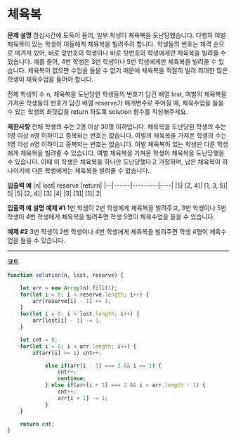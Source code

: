 # 체육복

**문제 설명**
점심시간에 도둑이 들어, 일부 학생이 체육복을 도난당했습니다. 다행히 여벌 체육복이 있는 학생이 이들에게 체육복을 빌려주려 합니다. 학생들의 번호는 체격 순으로 매겨져 있어, 바로 앞번호의 학생이나 바로 뒷번호의 학생에게만 체육복을 빌려줄 수 있습니다. 예를 들어, 4번 학생은 3번 학생이나 5번 학생에게만 체육복을 빌려줄 수 있습니다. 체육복이 없으면 수업을 들을 수 없기 때문에 체육복을 적절히 빌려 최대한 많은 학생이 체육수업을 들어야 합니다.

전체 학생의 수 n, 체육복을 도난당한 학생들의 번호가 담긴 배열 lost, 여벌의 체육복을 가져온 학생들의 번호가 담긴 배열 reserve가 매개변수로 주어질 때, 체육수업을 들을 수 있는 학생의 최댓값을 return 하도록 solution 함수를 작성해주세요.
<br />

**제한사항**
전체 학생의 수는 2명 이상 30명 이하입니다.
체육복을 도난당한 학생의 수는 1명 이상 n명 이하이고 중복되는 번호는 없습니다.
여벌의 체육복을 가져온 학생의 수는 1명 이상 n명 이하이고 중복되는 번호는 없습니다.
여벌 체육복이 있는 학생만 다른 학생에게 체육복을 빌려줄 수 있습니다.
여벌 체육복을 가져온 학생이 체육복을 도난당했을 수 있습니다. 이때 이 학생은 체육복을 하나만 도난당했다고 가정하며, 남은 체육복이 하나이기에 다른 학생에게는 체육복을 빌려줄 수 없습니다.
<br />

**입출력 예**
|n| lost| reserve |return|
|--|------|---------|----|
|5| [2, 4]| [1, 3, 5]| 5|
|5| [2, 4]| [3] |4|
|3| [3]| [1]| 2|
<br />

**입출력 예 설명**
**예제 #1**
1번 학생이 2번 학생에게 체육복을 빌려주고, 3번 학생이나 5번 학생이 4번 학생에게 체육복을 빌려주면 학생 5명이 체육수업을 들을 수 있습니다.

**예제 #2**
3번 학생이 2번 학생이나 4번 학생에게 체육복을 빌려주면 학생 4명이 체육수업을 들을 수 있습니다.

---

**코드**

```javaScript
function solution(n, lost, reserve) {

    let arr = new Array(n).fill(1);
    for(let i = 0; i < reserve.length; i++) {
        arr[reserve[i] - 1] += 1;
    }
    for(let i = 0; i < lost.length; i++) {
        arr[lost[i] - 1] -= 1;
    }

    let cnt = 0;
    for(let i = 0; i < arr.length; i++) {
        if(arr[i] >= 1) cnt++;

            else if(arr[i - 1] === 2 && i >= 1) {
                cnt++;
                continue;
            } else if(arr[i + 1] === 2 && i < arr.length - 1) {
                cnt++;
                arr[i + 1] -= 1;
            }
    }

    return cnt;
}
```
